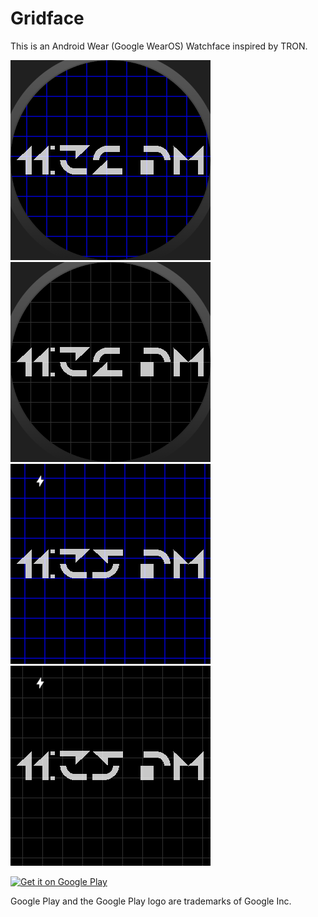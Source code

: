 # Gridface

This is an Android Wear (Google WearOS) Watchface inspired by TRON.

![preview round](app/src/main/res/mipmap-nodpi/preview_round.png)
![preview round (ambient mode)](app/src/main/res/mipmap-nodpi/preview_round_ambient.png)
![preview square](app/src/main/res/mipmap-nodpi/preview_square.png)
![preview square (ambient mode)](app/src/main/res/mipmap-nodpi/preview_square_ambient.png)

<a href='https://play.google.com/store/apps/details?id=sh.lrk.grid&pcampaignid=MKT-Other-global-all-co-prtnr-py-PartBadge-Mar2515-1'><img alt='Get it on Google Play' src='https://play.google.com/intl/en_us/badges/images/generic/en_badge_web_generic.png'/></a>

Google Play and the Google Play logo are trademarks of Google Inc.
